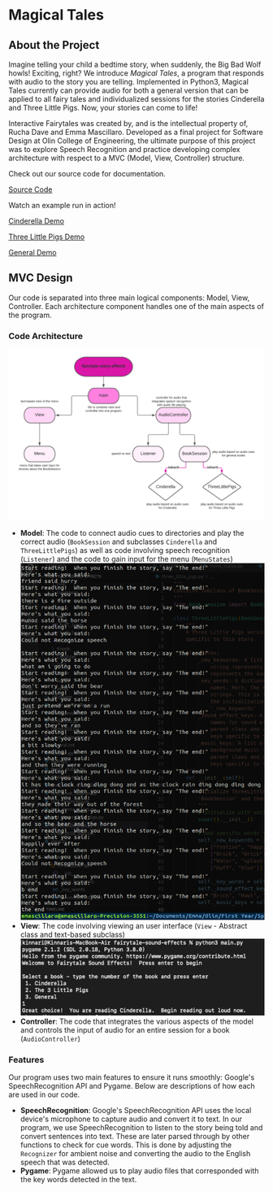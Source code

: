 # Magical Tales

## About the Project
Imagine telling your child a bedtime story, when suddenly, the Big Bad Wolf howls! Exciting, right? We introduce _Magical Tales_, a program that responds with audio to the story you are telling. Implemented in Python3, Magical Tales currently can provide audio for both a general version that can be applied to all fairy tales and individualized sessions for the stories Cinderella and Three Little Pigs. Now, your stories can come to life!

Interactive Fairytales was created by, and is the intellectual property of, Rucha Dave and Emma Mascillaro. Developed as a final project for Software
Design at Olin College of Engineering, the ultimate purpose of this project was to explore Speech Recognition and practice developing complex architecture with respect to a MVC (Model, View, Controller) structure.

Check out our source code for documentation.

[Source Code](https://github.com/olincollege/fairytale-sound-effects)

Watch an example run in action!

[Cinderella Demo](video1106553709.mp4)

[Three Little Pigs Demo](three_little_pigs_recording(2).mp4)

[General Demo](general_story(1).mp4)


## MVC Design

Our code is separated into three main logical components: Model, View, Controller. Each architecture component handles one of the main aspects of the program.

### Code Architecture

![Class Diagram](class_diagram.png)

- **Model**: The code to connect audio cues to directories and play the correct audio (`BookSession` and subclasses `Cinderella` and `ThreeLittlePigs`) as well as code involving speech recognition (`Listener`) and the code to gain input for the menu (`MenuStates`)
  ![Menu](cropped_audio_interaction.png)
- **View**: The code involving viewing an user interface (`View` - Abstract class and text-based subclass)
  ![Menu](menu_picture.png)
- **Controller**: The code that integrates the various aspects of the model and controls the input of audio for an entire session for a book (`AudioController`)

### Features

Our program uses two main features to ensure it runs smoothly: Google's SpeechRecognition API and Pygame. Below are descriptions of how each are used in our code. 

- **SpeechRecognition**: Google's SpeechRecognition API uses the local device's microphone to capture audio and convert it to text. In our program, we use SpeechRecognition to listen to the story being told and convert sentences into text. These are later parsed through by other functions to check for cue words. This is done by adjusting the `Recognizer` for ambient noise and converting the audio to the English speech that was detected.
- **Pygame**: Pygame allowed us to play audio files that corresponded with the key words detected in the text. 
